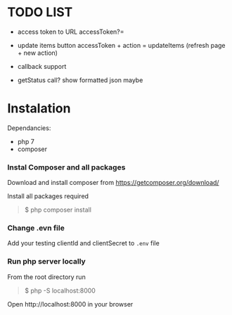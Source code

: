 # TODO LIST

+ access token to URL accessToken?=

+ update items button accessToken + action = updateItems (refresh page + new action)

+ callback support

+ getStatus call? show formatted json maybe 


# Instalation 

Dependancies:

+ php 7
+ composer

### Instal Composer and all packages

Download and install composer from https://getcomposer.org/download/

Install all packages required

>$ php composer install

### Change .evn file

Add your testing clientId and clientSecret to `.env` file

### Run php server locally

From the root directory run

>$ php -S localhost:8000

Open http://localhost:8000 in your browser

